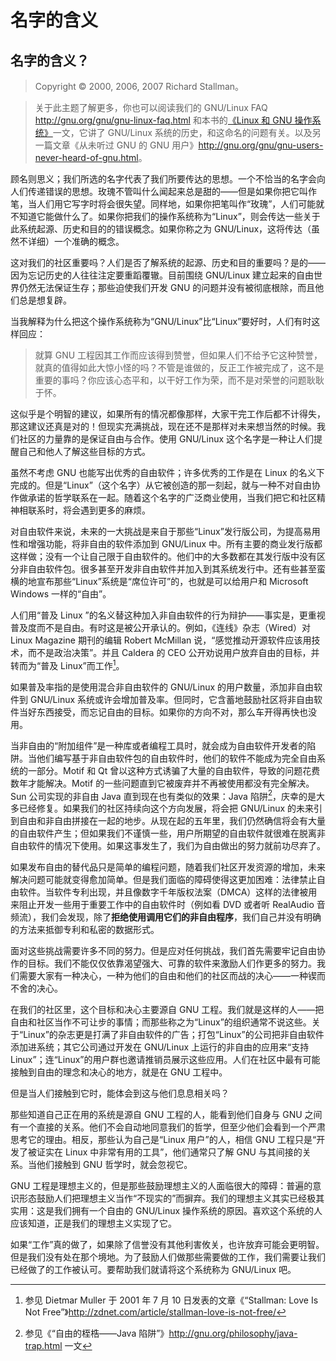 # 名字的含义

## 名字的含义？<!--(pandoc) {#why-gnu-linux}(pandoc)-->

> Copyright © 2000, 2006, 2007 Richard Stallman。

>关于此主题了解更多，你也可以阅读我们的 GNU/Linux FAQ <http://gnu.org/gnu/gnu-linux-faq.html> 和本书的[《Linux 和 GNU 操作系统》](linux-and-gnu.md)一文，它讲了 GNU/Linux 系统的历史，和这命名的问题有关。以及另一篇文章《从未听过 GNU 的 GNU 用户》<http://gnu.org/gnu/gnu-users-never-heard-of-gnu.html>。

顾名则思义；我们所选的名字代表了我们所要传达的思想。一个不恰当的名字会向人们传递错误的思想。玫瑰不管叫什么闻起来总是甜的——但是如果你把它叫作笔，当人们用它写字时将会很失望。同样地，如果你把笔叫作“玫瑰”，人们可能就不知道它能做什么了。如果你把我们的操作系统称为“Linux”，则会传达一些关于此系统起源、历史和目的的错误概念。如果你称之为 GNU/Linux，这将传达（虽然不详细）一个准确的概念。

这对我们的社区重要吗？人们是否了解系统的起源、历史和目的重要吗？是的——因为忘记历史的人往往注定要重蹈覆辙。目前围绕 GNU/Linux 建立起来的自由世界仍然无法保证生存；那些迫使我们开发 GNU 的问题并没有被彻底根除，而且他们总是想复辟。

当我解释为什么把这个操作系统称为“GNU/Linux”比“Linux”要好时，人们有时这样回应：

> 就算 GNU 工程因其工作而应该得到赞誉，但如果人们不给予它这种赞誉，就真的值得如此大惊小怪的吗？不管是谁做的，反正工作被完成了，这不是重要的事吗？你应该心态平和，以干好工作为荣，而不是对荣誉的问题耿耿于怀。 

这似乎是个明智的建议，如果所有的情况都像那样，大家干完工作后都不计得失，那这建议还真是对的！但现实充满挑战，现在还不是那样对未来想当然的时候。我们社区的力量靠的是保证自由与合作。使用 GNU/Linux 这个名字是一种让人们提醒自己和他人了解这些目标的方式。

虽然不考虑 GNU 也能写出优秀的自由软件；许多优秀的工作是在 Linux 的名义下完成的。但是“Linux”（这个名字）从它被创造的那一刻起，就与一种不对自由协作做承诺的哲学联系在一起。随着这个名字的广泛商业使用，当我们把它和社区精神相联系时，将会遇到更多的麻烦。

对自由软件来说，未来的一大挑战是来自于那些“Linux”发行版公司，为提高易用性和增强功能，将非自由的软件添加到 GNU/Linux 中。所有主要的商业发行版都这样做；没有一个让自己限于自由软件的。他们中的大多数都在其发行版中没有区分非自由软件包。很多甚至开发非自由软件并加入到其系统发行中。还有些甚至蛮横的地宣布那些“Linux”系统是“席位许可”的，也就是可以给用户和 Microsoft Windows 一样的“自由”。

人们用“普及 Linux ”的名义替这种加入非自由软件的行为辩护——事实是，更重视普及度而不是自由。有时这是被公开承认的。例如，《连线》杂志（Wired）对 Linux Magazine 期刊的编辑 Robert McMillan 说，“感觉推动开源软件应该用技术，而不是政治决策”。并且 Caldera 的 CEO 公开劝说用户放弃自由的目标，并转而为“普及 Linux”而工作[^whygnulinux-1]。

如果普及率指的是使用混合非自由软件的 GNU/Linux 的用户数量，添加非自由软件到 GNU/Linux 系统或许会增加普及率。但同时，它含蓄地鼓励社区将非自由软件当好东西接受，而忘记自由的目标。如果你的方向不对，那么车开得再快也没用。

当非自由的“附加组件”是一种库或者编程工具时，就会成为自由软件开发者的陷阱。当他们编写基于非自由软件包的自由软件时，他们的软件不能成为完全自由系统的一部分。Motif 和 Qt 曾以这种方式诱骗了大量的自由软件，导致的问题花费数年才能解决。Motif 的一些问题直到它被废弃并不再被使用都没有完全解决。Sun 公司实现的非自由 Java 直到现在也有类似的效果：Java 陷阱[^whygnulinux-2]，庆幸的是大多已经修复。如果我们的社区持续向这个方向发展，将会把 GNU/Linux 的未来引到自由和非自由拼接在一起的地步。从现在起的五年里，我们仍然确信将会有大量的自由软件产生；但如果我们不谨慎一些，用户所期望的自由软件就很难在脱离非自由软件的情况下使用。如果这事发生了，我们为自由做出的努力就前功尽弃了。

如果发布自由的替代品只是简单的编程问题，随着我们社区开发资源的增加，未来解决问题可能就变得愈加简单。但是我们面临的障碍使得这更加困难：法律禁止自由软件。当软件专利出现，并且像数字千年版权法案（DMCA）这样的法律被用来阻止开发一些用于重要工作中的自由软件时（例如看 DVD 或者听 RealAudio 音频流），我们会发现，除了**拒绝使用调用它们的非自由程序**，我们自己并没有明确的方法来抵御专利和私密的数据形式。

面对这些挑战需要许多不同的努力。但是应对任何挑战，我们首先需要牢记自由协作的目标。我们不能仅仅依靠渴望强大、可靠的软件来激励人们作更多的努力。我们需要大家有一种决心，一种为他们的自由和他们的社区而战的决心——一种锲而不舍的决心。

在我们的社区里，这个目标和决心主要源自 GNU 工程。我们就是这样的人——把自由和社区当作不可让步的事情；而那些称之为“Linux”的组织通常不说这些。关于“Linux”的杂志更是打满了非自由软件的广告；打包“Linux”的公司把非自由软件添加进系统；其它公司通过开发在 GNU/Linux 上运行的非自由的应用来“支持 Linux”；连“Linux”的用户群也邀请推销员展示这些应用。人们在社区中最有可能接触到自由的理念和决心的地方，就是在 GNU 工程中。

但是当人们接触到它时，能体会到这与他们息息相关吗？

那些知道自己正在用的系统是源自 GNU 工程的人，能看到他们自身与 GNU 之间有一个直接的关系。他们不会自动地同意我们的哲学，但至少他们会看到一个严肃思考它的理由。相反，那些认为自己是“Linux 用户”的人，相信 GNU 工程只是“开发了被证实在 Linux 中非常有用的工具”，他们通常只了解 GNU 与其间接的关系。当他们接触到 GNU 哲学时，就会忽视它。

GNU 工程是理想主义的，但是那些鼓励理想主义的人面临很大的障碍：普遍的意识形态鼓励人们把理想主义当作“不现实的”而摒弃。我们的理想主义其实已经极其实用：这是我们拥有一个自由的 GNU/Linux 操作系统的原因。喜欢这个系统的人应该知道，正是我们的理想主义实现了它。

如果“工作”真的做了，如果除了信誉没有其他利害攸关，也许放弃可能会更明智。但是我们没有处在那个境地。为了鼓励人们做那些需要做的工作，我们需要让我们已经做了的工作被认可。要帮助我们就请将这个系统称为 GNU/Linux 吧。

[^whygnulinux-1]: 参见 Dietmar Muller 于 2001 年 7 月 10 日发表的文章《“Stallman: Love Is Not Free”》<http://zdnet.com/article/stallman-love-is-not-free/>

[^whygnulinux-2]: 参见《“自由的桎梏——Java 陷阱”》<http://gnu.org/philosophy/java-trap.html> 一文
